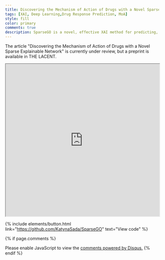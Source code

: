 ```yaml
---
title: Discovering the Mechanism of Action of Drugs with a Novel Sparse Explainable Network
tags: [XAI, Deep Learning,Drug Response Prediction, MoA]
style: fill
color: primary 
comments: true
description: SparseGO is a novel, effective XAI method for predicting, but more importantly, understanding drug response.
---
```


The article "Discovering the Mechanism of Action of Drugs with a Novel Sparse Explainable Network" is currently under review, but a preprint is available in THE LACENT.
<iframe src="https://papers.ssrn.com/sol3/papers.cfm?abstract_id=4364890" width="100%" height="500px"></iframe>

{% include elements/button.html link="https://github.com/KatynaSada/SparseGO" text="View code" %}


{% if page.comments %}
<div id="disqus_thread"></div>
<script>
    /**
    *  RECOMMENDED CONFIGURATION VARIABLES: EDIT AND UNCOMMENT THE SECTION BELOW TO INSERT DYNAMIC VALUES FROM YOUR PLATFORM OR CMS.
    *  LEARN WHY DEFINING THESE VARIABLES IS IMPORTANT: https://disqus.com/admin/universalcode/#configuration-variables    */
    /*
    var disqus_config = function () {
    this.page.url = PAGE_URL;  // Replace PAGE_URL with your page's canonical URL variable
    this.page.identifier = PAGE_IDENTIFIER; // Replace PAGE_IDENTIFIER with your page's unique identifier variable
    };
    */
    (function() { // DON'T EDIT BELOW THIS LINE
    var d = document, s = d.createElement('script');
    s.src = 'https://katynasada-github-io.disqus.com/embed.js';
    s.setAttribute('data-timestamp', +new Date());
    (d.head || d.body).appendChild(s);
    })();
</script>
<noscript>Please enable JavaScript to view the <a href="https://disqus.com/?ref_noscript">comments powered by Disqus.</a></noscript>
{% endif %}